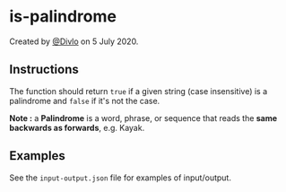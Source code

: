 # is-palindrome

Created by [@Divlo](https://github.com/Divlo) on 5 July 2020.

## Instructions

The function should return `true` if a given string (case insensitive) is a palindrome and `false` if it's not the case.

**Note :** a **Palindrome** is a word, phrase, or sequence that reads the **same backwards as forwards**, e.g. Kayak.

## Examples

See the `input-output.json` file for examples of input/output.
